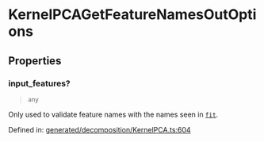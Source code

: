 # KernelPCAGetFeatureNamesOutOptions

## Properties

### input\_features?

> `any`

Only used to validate feature names with the names seen in [`fit`](#sklearn.decomposition.KernelPCA.fit "sklearn.decomposition.KernelPCA.fit").

Defined in:  [generated/decomposition/KernelPCA.ts:604](https://github.com/transitive-bullshit/scikit-learn-ts/blob/92ab806/packages/sklearn/src/generated/decomposition/KernelPCA.ts#L604)
